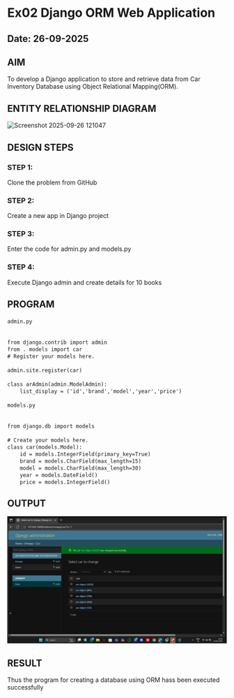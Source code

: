 # Ex02 Django ORM Web Application
## Date: 26-09-2025

## AIM
To develop a Django application to store and retrieve data from Car Inventory Database using Object Relational Mapping(ORM).

## ENTITY RELATIONSHIP DIAGRAM

<img width="1172" height="626" alt="Screenshot 2025-09-26 121047" src="https://github.com/user-attachments/assets/613497f9-5dca-46e9-a938-169266c108cc" />


## DESIGN STEPS

### STEP 1:
Clone the problem from GitHub

### STEP 2:
Create a new app in Django project

### STEP 3:
Enter the code for admin.py and models.py

### STEP 4:
Execute Django admin and create details for 10 books

## PROGRAM

```
admin.py


from django.contrib import admin
from . models import car
# Register your models here.

admin.site.register(car)

class arAdmin(admin.ModelAdmin):
    list_display = ('id','brand','model','year','price')

models.py


from django.db import models

# Create your models here.
class car(models.Model):
    id = models.IntegerField(primary_key=True)
    brand = models.CharField(max_length=15)
    model = models.CharField(max_length=30)
    year = models.DateField()
    price = models.IntegerField()
```

## OUTPUT

![alt text](<Screenshot 2025-09-26 130144.png>)

## RESULT
Thus the program for creating a database using ORM hass been executed successfully
